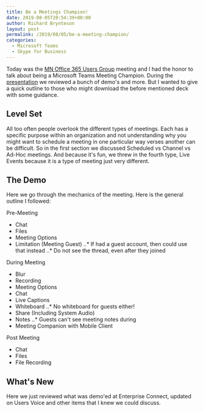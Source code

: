 ```yaml
---
title: Be a Meetings Champion!
date: 2019-08-05T20:54:39+00:00
author: Richard Brynteson
layout: post
permalink: /2019/08/05/be-a-meeting-champion/
categories:
  - Microsoft Teams
  - Skype for Business
---
```


Today was the [MN Office 365 Users Group](https://mn365.org/) meeting and I had the honor to talk about being a Microsoft Teams Meeting Champion.  During the [presentation](https://theargylemvp.com/assets/pptx/MNO365-August-2019.pptx) we reviewed a bunch of demo's and more.  But I wanted to give a quick outline to those who might download the before mentioned deck with some guidance.

## Level Set

All too often people overlook the different types of meetings.  Each has a specific purpose within an organization and not understanding why you might want to schedule a meeting in one particular way verses another can be difficult.  So in the first section we discussed Scheduled vs Channel vs Ad-Hoc meetings.  And because it's fun, we threw in the fourth type, Live Events because it is a type of meeting just very different.

## The Demo

Here we go through the mechanics of the meeting.  Here is the general outline I followed:

Pre-Meeting
- Chat
- Files
- Meeting Options
- Limitation (Meeting Guest)
..* If had a guest account, then could use that instead
..* Do not see the thread, even after they joined

During Meeting
- Blur
- Recording
- Meeting Options
- Chat
- Live Captions
- Whiteboard
..* No whiteboard for guests either!
- Share (Including System Audio)
- Notes
..* Guests can't see meeting notes during
- Meeting Companion with Mobile Client

Post Meeting
- Chat
- Files
- File Recording

## What's New

Here we just reviewed what was demo'ed at Enterprise Connect, updated on Users Voice and other items that I knew we could discuss.
